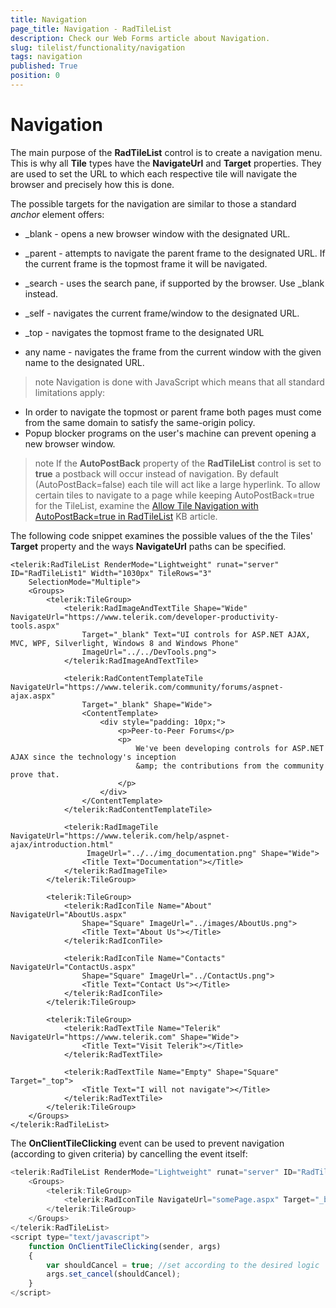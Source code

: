 ```yaml
---
title: Navigation
page_title: Navigation - RadTileList
description: Check our Web Forms article about Navigation.
slug: tilelist/functionality/navigation
tags: navigation
published: True
position: 0
---
```


# Navigation





The main purpose of the **RadTileList** control is to create a navigation menu. This is why all **Tile** types have the **NavigateUrl** and **Target** properties. They are used to set the URL to which each respective tile will navigate the browser and precisely how this is done.

The possible targets for the navigation are similar to those a standard *anchor* element offers:

* _blank - opens a new browser window with the designated URL.

* _parent - attempts to navigate the parent frame to the designated URL. If the current frame is the topmost frame it will be navigated.

* _search - uses the search pane, if supported by the browser. Use _blank instead.

* _self - navigates the current frame/window to the designated URL.

* _top - navigates the topmost frame to the designated URL

* any name - navigates the frame from the current window with the given name to the designated URL.

>note Navigation is done with JavaScript which means that all standard limitations apply:
* In order to navigate the topmost or parent frame both pages must come from the same domain to satisfy the same-origin policy.
* Popup blocker programs on the user's machine can prevent opening a new browser window.


>note If the **AutoPostBack** property of the **RadTileList** control is set to **true** a postback will occur instead of navigation. By default (AutoPostBack=false) each tile will act like a large hyperlink.
>To allow certain tiles to navigate to a page while keeping AutoPostBack=true for the TileList, examine the [Allow Tile Navigation with AutoPostBack=true in RadTileList](https://www.telerik.com/support/kb/aspnet-ajax/tilelist/details/allow-tile-navigation-with-autopostback=true-in-radtilelist) KB article.



The following code snippet examines the possible values of the the Tiles' **Target** property and the ways **NavigateUrl** paths can be specified.

````ASP.NET
<telerik:RadTileList RenderMode="Lightweight" runat="server" ID="RadTileList1" Width="1030px" TileRows="3"
	SelectionMode="Multiple">
	<Groups>
		<telerik:TileGroup>
			<telerik:RadImageAndTextTile Shape="Wide" NavigateUrl="https://www.telerik.com/developer-productivity-tools.aspx"
				Target="_blank" Text="UI controls for ASP.NET AJAX, MVC, WPF, Silverlight, Windows 8 and Windows Phone"
				ImageUrl="../../DevTools.png">
			</telerik:RadImageAndTextTile>

			<telerik:RadContentTemplateTile NavigateUrl="https://www.telerik.com/community/forums/aspnet-ajax.aspx"
				Target="_blank" Shape="Wide">
				<ContentTemplate>
					<div style="padding: 10px;">
						<p>Peer-to-Peer Forums</p>
						<p>
							We've been developing controls for ASP.NET AJAX since the technology's inception
							&amp; the contributions from the community prove that.
						</p>
					</div>
				</ContentTemplate>
			</telerik:RadContentTemplateTile>

			<telerik:RadImageTile NavigateUrl="https://www.telerik.com/help/aspnet-ajax/introduction.html"
				 ImageUrl="../../img_documentation.png" Shape="Wide">
				<Title Text="Documentation"></Title>
			</telerik:RadImageTile>
		</telerik:TileGroup>

		<telerik:TileGroup>
			<telerik:RadIconTile Name="About" NavigateUrl="AboutUs.aspx"
				Shape="Square" ImageUrl="../images/AboutUs.png">
				<Title Text="About Us"></Title>
			</telerik:RadIconTile>

			<telerik:RadIconTile Name="Contacts" NavigateUrl="ContactUs.aspx"
				Shape="Square" ImageUrl="../ContactUs.png">
				<Title Text="Contact Us"></Title>
			</telerik:RadIconTile>
		</telerik:TileGroup>

		<telerik:TileGroup>
			<telerik:RadTextTile Name="Telerik" NavigateUrl="https://www.telerik.com" Shape="Wide">
				<Title Text="Visit Telerik"></Title>
			</telerik:RadTextTile>

			<telerik:RadTextTile Name="Empty" Shape="Square" Target="_top">
				<Title Text="I will not navigate"></Title>
			</telerik:RadTextTile>
		</telerik:TileGroup>
	</Groups>
</telerik:RadTileList>
````



The **OnClientTileClicking** event can be used to prevent navigation (according to given criteria) by cancelling the event itself:

````JavaScript
<telerik:RadTileList RenderMode="Lightweight" runat="server" ID="RadTileList1" OnClientTileClicking="OnClientTileClicking">
	<Groups>
		<telerik:TileGroup>
			<telerik:RadIconTile NavigateUrl="somePage.aspx" Target="_blank"></telerik:RadIconTile>
		</telerik:TileGroup>
	</Groups>
</telerik:RadTileList>
<script type="text/javascript">
	function OnClientTileClicking(sender, args)
	{
		var shouldCancel = true; //set according to the desired logic
		args.set_cancel(shouldCancel);
	}
</script>
````


